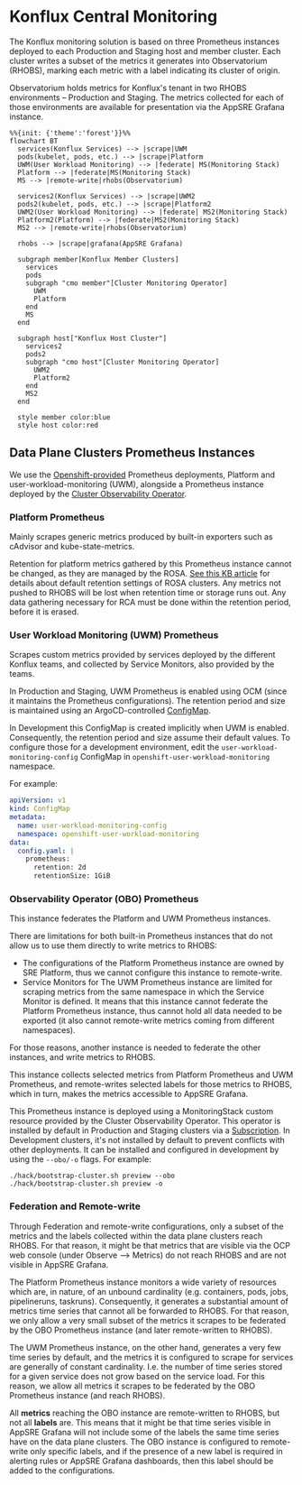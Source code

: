 # Konflux Central Monitoring
The Konflux monitoring solution is based on three Prometheus instances deployed to each
Production and Staging host and member cluster. Each cluster writes a subset of the
metrics it generates into Observatorium (RHOBS), marking each metric with a label
indicating its cluster of origin.

Observatorium holds metrics for Konflux's tenant in two RHOBS environments – Production
and Staging. The metrics collected for each of those environments are available for
presentation via the AppSRE Grafana instance.

```mermaid
%%{init: {'theme':'forest'}}%%
flowchart BT
  services(Konflux Services) --> |scrape|UWM
  pods(kubelet, pods, etc.) --> |scrape|Platform
  UWM(User Workload Monitoring) --> |federate| MS(Monitoring Stack)
  Platform --> |federate|MS(Monitoring Stack)
  MS --> |remote-write|rhobs(Observatorium)

  services2(Konflux Services) --> |scrape|UWM2
  pods2(kubelet, pods, etc.) --> |scrape|Platform2
  UWM2(User Workload Monitoring) --> |federate| MS2(Monitoring Stack)
  Platform2(Platform) --> |federate|MS2(Monitoring Stack)
  MS2 --> |remote-write|rhobs(Observatorium)

  rhobs --> |scrape|grafana(AppSRE Grafana)

  subgraph member[Konflux Member Clusters]
    services
    pods
    subgraph "cmo member"[Cluster Monitoring Operator]
      UWM
      Platform
    end
    MS
  end

  subgraph host["Konflux Host Cluster"]
    services2
    pods2
    subgraph "cmo host"[Cluster Monitoring Operator]
      UWM2
      Platform2
    end
    MS2
  end

  style member color:blue
  style host color:red
```
## Data Plane Clusters Prometheus Instances
We use the
[Openshift-provided](https://docs.openshift.com/container-platform/4.12/monitoring/monitoring-overview.html)
Prometheus deployments, Platform and user-workload-monitoring (UWM), alongside a
Prometheus instance deployed by the
[Cluster Observability Operator](https://docs.openshift.com/container-platform/4.15/observability/cluster_observability_operator/cluster-observability-operator-overview.html).

### Platform Prometheus
Mainly scrapes generic metrics produced by built-in exporters such as cAdvisor and
kube-state-metrics.

Retention for platform metrics gathered by this Prometheus instance cannot be changed, as they are managed by the ROSA. [See this KB article](https://access.redhat.com/solutions/4280821) for details about default retention settings of ROSA clusters. Any metrics not pushed to RHOBS will be lost when retention time or storage runs out. Any data gathering necessary for RCA must be done within the retention period, before it is erased.

### User Workload Monitoring (UWM) Prometheus
Scrapes custom metrics provided by services deployed by the different Konflux teams, and
collected by Service Monitors, also provided by the teams.

In Production and Staging, UWM Prometheus is enabled using OCM (since it maintains the
Prometheus configurations).
The retention period and size is maintained using an ArgoCD-controlled
[ConfigMap](./base/uwm-config/uwm-config.yaml).

In Development this ConfigMap is created implicitly when UWM is enabled. Consequently,
the retention period and size assume their default values. To configure those for a development environment, edit the  `user-workload-monitoring-config` ConfigMap in
`openshift-user-workload-monitoring` namespace.

For example:
```yaml
apiVersion: v1
kind: ConfigMap
metadata:
  name: user-workload-monitoring-config
  namespace: openshift-user-workload-monitoring
data: 
  config.yaml: | 
    prometheus: 
      retention: 2d 
      retentionSize: 1GiB
```

### Observability Operator (OBO) Prometheus
This instance federates the Platform and UWM Prometheus instances.

There are limitations for both built-in Prometheus instances that do not allow us to
use them directly to write metrics to RHOBS:

- The configurations of the Platform Prometheus instance are owned by SRE Platform, thus
we cannot configure this instance to remote-write.
- Service Monitors for The UWM Prometheus instance are limited for scraping metrics
from the same namespace in which the Service Monitor is defined. It means that this
instance cannot federate the Platform Prometheus instance, thus cannot hold all data
needed to be exported (it also cannot remote-write metrics coming from different
namespaces).

For those reasons, another instance is needed to federate the other instances, and
write metrics to RHOBS.

This instance collects selected metrics from Platform Prometheus and UWM Prometheus, and
remote-writes selected labels for those metrics to RHOBS, which in turn, makes the
metrics accessible to AppSRE Grafana.

This Prometheus instance is deployed using a MonitoringStack custom resource provided
by the Cluster Observability Operator. This operator is installed by default in Production and Staging clusters via a [Subscription](base/observability-operator/observability-operator.yaml).
In Development clusters, it's not installed by default to prevent conflicts with other deployments. 
It can be installed and configured in development by using the `--obo/-o` flags.
For example:

`./hack/bootstrap-cluster.sh preview --obo`  
`./hack/bootstrap-cluster.sh preview -o`

### Federation and Remote-write

Through Federation and remote-write configurations, only a subset of the metrics and
the labels collected within the data plane clusters reach RHOBS. For that reason, it
might be that metrics that are visible via the OCP web console (under Observe -->
Metrics) do not reach RHOBS and are not visible in AppSRE Grafana.

The Platform Prometheus instance monitors a wide variety of resources which are, in
nature, of an unbound cardinality (e.g. containers, pods, jobs, pipelineruns, taskruns).
Consequently, it generates a substantial amount of metrics time series that cannot all
be forwarded to RHOBS. For that reason, we only allow a very small subset of the metrics
it scrapes to be federated by the OBO Prometheus instance (and later remote-written to RHOBS).

The UWM Prometheus instance, on the other hand, generates a very few time series by
default, and the metrics it is configured to scrape for services are generally of
constant cardinality. I.e. the number of time series stored for a given service does
not grow based on the service load. For this reason, we allow all metrics it scrapes
to be federated by the OBO Prometheus instance (and reach RHOBS).

All **metrics** reaching the OBO instance are remote-written to RHOBS, but not all
**labels** are. This means that it might be that time series visible in AppSRE Grafana
will not include some of the labels the same time series have on the data plane
clusters. The OBO instance is configured to remote-write only specific labels, and if
the presence of a new label is required in alerting rules or AppSRE Grafana dashboards,
then this label should be added to the configurations.
